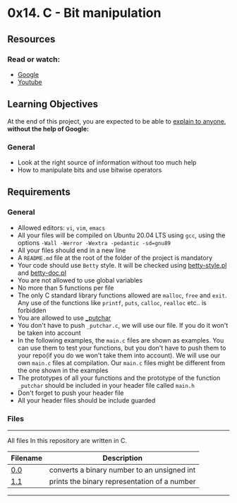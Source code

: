 # 0x14. C - Bit manipulation

## Resources

### Read or watch:
* [Google]()
* [Youtube]()

## Learning Objectives
At the end of this project, you are expected to be able to [explain to anyone](), **without the help of Google:**

### General
- Look at the right source of information without too much help
- How to manipulate bits and use bitwise operators

## Requirements

### General
* Allowed editors: `vi`, `vim`, `emacs`
* All your files will be compiled on Ubuntu 20.04 LTS using `gcc`, using the options `-Wall -Werror -Wextra -pedantic -sd=gnu89`
* All your files should end in a new line
* A `README.md` file at the root of the folder of the project is mandatory
* Your code should use `Betty` style. It will be checked using [betty-style.pl]() and [betty-doc.pl]()
* You are not allowed to use global variables
* No more than 5 functions per file
* The only C standard library functions allowed are `malloc`, `free` and `exit`. Any use of the functions like `printf`, `puts`, `calloc`, `realloc` etc.. is forbidden
* You are allowed to use [\_putchar](ssdhj)
* You don't have to push `_putchar.c`, we will use our file. If you do it won't be taken into account
* In the following examples, the `main.c` files are shown as examples. You can use them to test your functions, but you don't have to push them to your repo(if you do we won't take them into account). We will use our own `main.c` files at compilation. Our `main.c` files might be different from the one shown in the examples
* The prototypes of all your functions and the prototype of the function `_putchar` should be included in your header file called `main.h`
* Don't forget to push your header file
* All your header files should be include guarded

### Files
---
All files In this repository are written in C.

|Filename|Description|
|--------|-----------|
|[0.0](0-binary_to_uint.c)|converts a binary number to an unsigned int|
|[1.1](1-print_binary.c)|prints the binary representation of a number|

---
